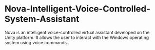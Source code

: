 # Nova-Intelligent-Voice-Controlled-System-Assistant
Nova is an intelligent voice-controlled virtual assistant developed on the Unity platform. It allows the user to interact with the Windows operating system using voice commands.
